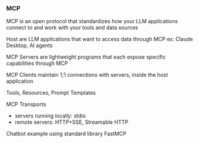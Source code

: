 ### MCP
MCP is an open protocol that standardizes how your LLM applications
connect to and work with your tools and data sources

Host are LLM applications that want to access data through MCP
ex: Claude Desktop, AI agents

MCP Servers are lightweight programs that each expose specific
capabilities through MCP

MCP Clients maintain 1;1 connections with servers, inside the host application

Tools, Resources, Prompt Templates

MCP Transports
- servers running locally: stdio
- remote servers: HTTP+SSE, Streamable HTTP

Chatbot example using standard library
FastMCP